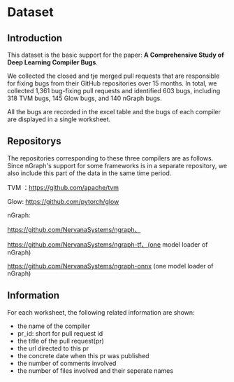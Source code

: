 # Dataset

## Introduction

This dataset is the basic support for the paper: **A Comprehensive Study of Deep Learning Compiler Bugs**. 

We collected the closed and tje merged pull requests that are responsible for fixing bugs from their GitHub repositories over 15 months. In total, we collected 1,361 bug-fixing pull requests and identified 603 bugs, including 318 TVM bugs, 145 Glow bugs, and 140 nGraph bugs.

All the bugs are recorded in the excel table and the bugs of each compiler are displayed in a single worksheet.

## Repositorys

The repositories corresponding to these three compilers are as follows. Since nGraph's support for some frameworks is in a separate repository, we also include this part of the data in the same time period.

TVM ：https://github.com/apache/tvm

Glow: https://github.com/pytorch/glow

nGraph:

https://github.com/NervanaSystems/ngraph、

https://github.com/NervanaSystems/ngraph-tf、(one model loader of nGraph)

https://github.com/NervanaSystems/ngraph-onnx (one model loader of nGraph)

## Information

For each worksheet, the following related information are shown:

+ the name of the compiler
+ pr_id: short for pull request id
+ the title of the pull request(pr)
+ the url directed to this pr
+ the concrete date when this pr was published
+ the number of comments involved
+ the number of files involved and their seperate names
